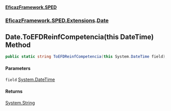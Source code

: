 #### [EficazFramework.SPED](EficazFrameworkSPED.md 'EficazFramework SPED')
### [EficazFramework.SPED.Extensions](EficazFramework.SPED.Extensions.md 'EficazFramework.SPED.Extensions').[Date](EficazFramework.SPED.Extensions/Date.md 'EficazFramework.SPED.Extensions.Date')

## Date.ToEFDReinfCompetencia(this DateTime) Method

```csharp
public static string ToEFDReinfCompetencia(this System.DateTime field);
```
#### Parameters

<a name='EficazFramework.SPED.Extensions.Date.ToEFDReinfCompetencia(thisSystem.DateTime).field'></a>

`field` [System.DateTime](https://docs.microsoft.com/en-us/dotnet/api/System.DateTime 'System.DateTime')

#### Returns
[System.String](https://docs.microsoft.com/en-us/dotnet/api/System.String 'System.String')